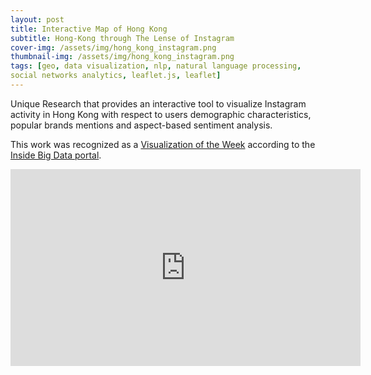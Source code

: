 ```yaml
---
layout: post
title: Interactive Map of Hong Kong
subtitle: Hong-Kong through The Lense of Instagram
cover-img: /assets/img/hong_kong_instagram.png
thumbnail-img: /assets/img/hong_kong_instagram.png
tags: [geo, data visualization, nlp, natural language processing, 
social networks analytics, leaflet.js, leaflet]
---
```


Unique Research that provides an interactive tool to visualize Instagram activity
in Hong Kong with respect to users demographic characteristics, popular brands mentions 
and aspect-based sentiment analysis.


This work was recognized as a [Visualization of the Week](https://insidebigdata.com/2016/02/03/visualization-of-the-week-hong-kong-social-media-data-map/) 
according to the [Inside Big Data portal](https://insidebigdata.com/).


<div class="map-container">
    <iframe src="https://indatalabs.com/discover-hong-kong-through-the-lense-of-instagram" height="315" width="560" allowfullscreen="" frameborder="0">
    </iframe>
</div>